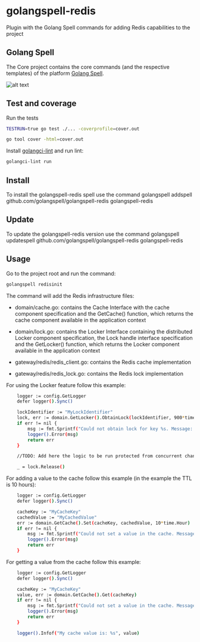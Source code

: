 # golangspell-redis
Plugin with the Golang Spell commands for adding Redis capabilities to the project

## Golang Spell
The Core project contains the core commands (and the respective templates) of the platform [Golang Spell](https://github.com/golangspell/golangspell).

![alt text](https://golangspell.com/golangspell/blob/master/img/gopher_spell.png?raw=true)

## Test and coverage

Run the tests

```sh 
TESTRUN=true go test ./... -coverprofile=cover.out

go tool cover -html=cover.out
```

Install [golangci-lint](https://github.com/golangci/golangci-lint#install) and run lint:

```sh
golangci-lint run
```

## Install
To install the golangspell-redis spell use the command
golangspell addspell github.com/golangspell/golangspell-redis golangspell-redis

## Update
To update the golangspell-redis version use the command
golangspell updatespell github.com/golangspell/golangspell-redis golangspell-redis

## Usage
Go to the project root and run the command:
```sh
golangspell redisinit
```

The command will add the Redis infrastructure files:

* domain/cache.go: contains the Cache Interface with the cache component specification and the GetCache() function, which returns the cache component available in the application context

* domain/lock.go: contains the Locker Interface containing the distributed Locker component specification, the Lock handle interface specification and the GetLocker() function, which returns the Locker component available in the application context

* gateway/redis/redis_client.go: contains the Redis cache implementation

* gateway/redis/redis_lock.go: contains the Redis lock implementation

For using the Locker feature follow this example:

```sh
	logger := config.GetLogger
	defer logger().Sync()

    lockIdentifier := "MyLockIdentifier"
    lock, err := domain.GetLocker().ObtainLock(lockIdentifier, 900*time.Millisecond)
    if err != nil {
		msg := fmt.Sprintf("Could not obtain lock for key %s. Message: %s\n", lockIdentifier, err.Error())
		logger().Error(msg)
		return err
	}

    //TODO: Add here the logic to be run protected from concurrent changes during your specified lock TTL

    _ = lock.Release()
```

For adding a value to the cache follow this example (in the example the TTL is 10 hours):

```sh
	logger := config.GetLogger
	defer logger().Sync()

    cacheKey := "MyCacheKey"
    cachedValue := "MyCachedValue"
    err := domain.GetCache().Set(cacheKey, cachedValue, 10*time.Hour)
    if err != nil {
		msg := fmt.Sprintf("Could not set a value in the cache. Message: %s\n", err.Error())
		logger().Error(msg)
		return err
	}
```

For getting a value from the cache follow this example:

```sh
	logger := config.GetLogger
	defer logger().Sync()

    cacheKey := "MyCacheKey"
    value, err := domain.GetCache().Get(cacheKey)
    if err != nil {
		msg := fmt.Sprintf("Could not set a value in the cache. Message: %s\n", err.Error())
		logger().Error(msg)
		return err
	}

    logger().Infof("My cache value is: %s", value)
```
